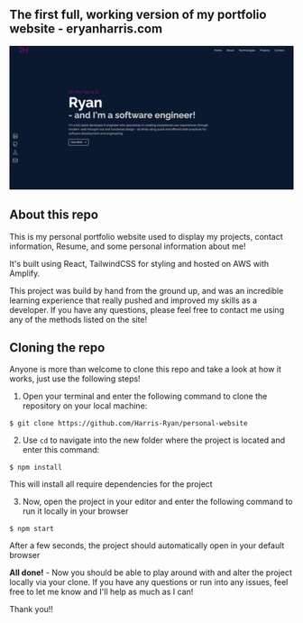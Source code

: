 ## The first full, working version of my portfolio website - eryanharris.com

![Website homepage](https://github.com/Harris-Ryan/personal-website/blob/main/src/assets/portfolio-website.png?raw=true)

## About this repo

This is my personal portfolio website used to display my projects, contact information, Resume, and some personal information about me!

It's built using React, TailwindCSS for styling and hosted on AWS with Amplify.

This project was build by hand from the ground up, and was an incredible learning experience that really pushed and improved my skills as a developer. If you have any questions, please feel free to contact me using any of the methods listed on the site!

## Cloning the repo

Anyone is more than welcome to clone this repo and take a look at how it works, just use the following steps!

1. Open your terminal and enter the following command to clone the repository on your local machine:

```console
$ git clone https://github.com/Harris-Ryan/personal-website
```

2. Use `cd` to navigate into the new folder where the project is located and enter this command:

```console
$ npm install
```

This will install all require dependencies for the project

3. Now, open the project in your editor and enter the following command to run it locally in your browser

```console
$ npm start
```

After a few seconds, the project should automatically open in your default browser

**All done!** - Now you should be able to play around with and alter the project locally via your clone. If you have any questions or run into any issues, feel free to let me know and I'll help as much as I can!

Thank you!!
